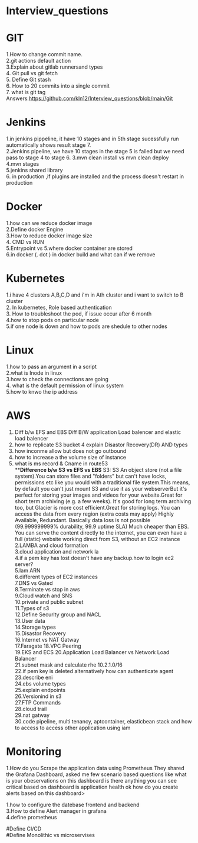 # Interview_questions
# GIT
1.How to change commit name.  
2.git actions default action  
3.Explain about gitlab runnersand types  
4. Git pull vs git fetch   
5. Define Git stash  
6. How to 20 commits into a single commit   
7. what is git tag 
Answers:https://github.com/kln12/Interview_questions/blob/main/Git


# Jenkins
1.in jenkins pippeline, it have 10 stages and in 5th stage sucessfully run automatically shows result stage 7.  
2.Jenkins pipeline, we have 10 stages in the stage 5 is failed but we need pass to stage 4 to stage 6.
3.mvn clean install vs mvn clean deploy   
4.mvn stages    
5.jenkins shared library    
6. in production ,if plugins are installed and the process doesn't restart in production    





# Docker
1.how can we reduce docker image  
2.Define docker Engine   
3.How to reduce docker image size  
4. CMD vs RUN  
5.Entrypoint vs 
5.where docker container are stored  
6.in docker (. dot ) in docker build and what can if we remove  






# Kubernetes
1.i have  4 clusters A,B,C,D  and i'm in Ath cluster and i want to switch to B cluster  
2. In kubernetes, Role based authentication  
3. How to troubleshoot the pod, if issue occur after 6 month  
4.how to stop pods on particular node  
5.if one node is down and how to pods are shedule to other nodes  





# Linux
1.how to pass an argument in a script  
 2.what is Inode in linux  
 3.how to check the connections are going  
 4. what is the default permission of linux system   
 5.how to knwo the ip address  


# AWS
1. Diff b/w EFS and  EBS
 Diff B/W application Load balencer and elastic load balencer
 3. how to replicate S3 bucket
4  explain Disastor Recovery(DR) AND types    
5. how inconme allow but does not go outbound
6. how to increase a the volume size of instance
7. what is ms record & Cname in route53  
****Difference b/w S3 vs EFS vs EBS**
   S3:
S3 An object store (not a file system).You can store files and "folders" but can't have locks, permissions etc like you would with a traditional file system.This means, by default you can't just mount S3 and use it as your webserverBut it's perfect for storing your images and videos for your website.Great for short term archiving (e.g. a few weeks). It's good for long term archiving too, but Glacier is more cost efficient.Great for storing logs. You can access the data from every region (extra costs may apply)
Highly Available, Redundant. Basically data loss is not possible (99.999999999% durability, 99.9 uptime SLA) Much cheaper than EBS. You can serve the content directly to the internet, you can even have a full (static) website working direct from S3, without an EC2 instance 
2.LAMBA and cloud formation  
3.cloud application and network la  
4.if a pem key has lost doesn't have any backup.how to login ec2 server?  
5.Iam ARN  
6.different types of EC2 instances  
7.DNS vs Gated  
8.Terminate vs stop in aws    
9.Cloud watch and SNS  
10.private and public subnet  
11.Types of s3  
12.Define Security group and NACL  
13.User data   
14.Storage types  
15.Disastor Recovery  
16.Internet vs NAT Gatway  
17.Faragate 
18.VPC Peering  
19.EKS and ECS 
20.Application Load Balancer vs Network Load Balancer  
21.subnet mask and calculate rhe 10.2.1.0/16   
22.if pem key is deleted alternatively how can authenticate agent  
23.describe eni  
24.ebs volume types  
25.explain endpoints   
26.Versionind in s3   
27.FTP Commands  
28.cloud trail  
29.nat gatway  
30.code pipeline, multi tenancy, aptcontainer, elasticbean stack and how to access to access other application using iam







# Monitoring 
1.How do you Scrape the application data using Prometheus They shared the Grafana Dashboard, asked me few scenario based questions like what is your obeservations on this dashboard is there anything you can see critical based on dashboard is application health ok how do you create alerts based on this dashboard>

1.how to configure the datebase frontend and backend  
3.How to define Alert manager in grafana  
4.define prometheus 

#Define CI/CD  
#Define Monolithic vs microservises

  

